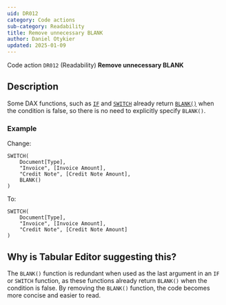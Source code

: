 ```yaml
---
uid: DR012
category: Code actions
sub-category: Readability
title: Remove unnecessary BLANK
author: Daniel Otykier
updated: 2025-01-09
---
```


Code action `DR012` (Readability) **Remove unnecessary BLANK**

## Description

Some DAX functions, such as [`IF`](https://dax.guide/IF) and [`SWITCH`](https://dax.guide/SWITCH) already return [`BLANK()`](https://dax.guide/BLANK) when the condition is false, so there is no need to explicitly specify `BLANK()`.

### Example

Change:

```dax
SWITCH(
    Document[Type],
    "Invoice", [Invoice Amount],
    "Credit Note", [Credit Note Amount],
    BLANK()
)
```

To:

```dax
SWITCH(
    Document[Type],
    "Invoice", [Invoice Amount],
    "Credit Note", [Credit Note Amount]
)
```

## Why is Tabular Editor suggesting this?

The `BLANK()` function is redundant when used as the last argument in an `IF` or `SWITCH` function, as these functions already return `BLANK()` when the condition is false. By removing the `BLANK()` function, the code becomes more concise and easier to read.